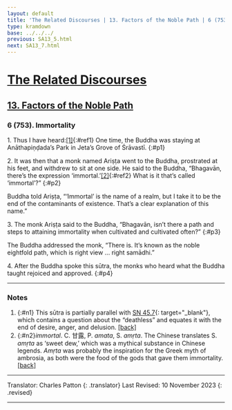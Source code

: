 ```yaml
---
layout: default
title: 'The Related Discourses | 13. Factors of the Noble Path | 6 (753). Immortality'
type: kramdown
base: ../../../
previous: SA13_5.html
next: SA13_7.html
---
```


# [The Related Discourses](../index.html)
## [13. Factors of the Noble Path](index.html)
### 6 (753). Immortality

1\. Thus I have heard:[\[1\]](#n1){:#ref1} One time, the Buddha was staying at Anāthapiṇḍada’s Park in Jeta’s Grove of Śrāvastī.
{:#p1}

2\. It was then that a monk named Ariṣṭa went to the Buddha, prostrated at his feet, and withdrew to sit at one side. He said to the Buddha, “Bhagavān, there’s the expression ‘immortal.’[\[2\]](#n1){:#ref2} What is it that’s called ‘immortal’?”
{:#p2}

Buddha told Ariṣṭa, “‘Immortal’ is the name of a realm, but I take it to be the end of the contaminants of existence. That’s a clear explanation of this name.”

3\. The monk Ariṣṭa said to the Buddha, “Bhagavān, isn’t there a path and steps to attaining immortality when cultivated and cultivated often?”
{:#p3}

The Buddha addressed the monk, “There is. It’s known as the noble eightfold path, which is right view … right samādhi.”

4\. After the Buddha spoke this sūtra, the monks who heard what the Buddha taught rejoiced and approved.
{:#p4}

---

### Notes

1. {:#n1} This sūtra is partially parallel with [SN 45.7](https://suttacentral.net/sn45.7){: target="_blank"}, which contains a question about the “deathless” and equates it with the end of desire, anger, and delusion. [\[back\]](#ref1)
2. {:#n2}<em>immortal</em>. C. 甘露, P. <em>amata</em>, S. <em>amṛta</em>. The Chinese translates S. <em>amṛta</em> as ‘sweet dew,’ which was a mythical substance in Chinese legends. <em>Amṛta</em> was probably the inspiration for the Greek myth of ambrosia, as both were the food of the gods that gave them immortality. [\[back\]](#ref2)

---

Translator: Charles Patton
{: .translator}
Last Revised: 10 November 2023
{: .revised}

---